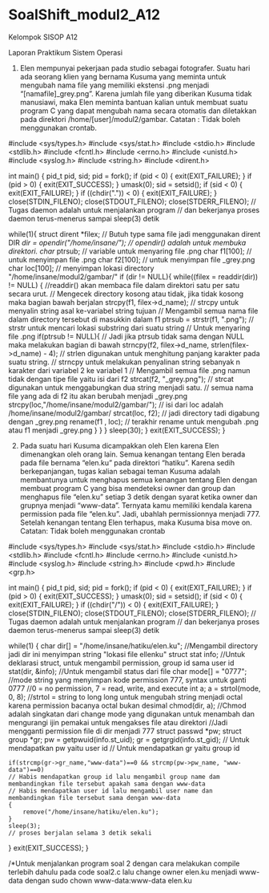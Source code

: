 # SoalShift_modul2_A12
Kelompok SISOP A12

Laporan Praktikum Sistem Operasi

1.	Elen mempunyai pekerjaan pada studio sebagai fotografer. Suatu hari ada seorang klien yang bernama Kusuma yang meminta untuk mengubah nama file yang memiliki ekstensi .png menjadi “[namafile]_grey.png”. Karena jumlah file yang diberikan Kusuma tidak manusiawi, maka Elen meminta bantuan kalian untuk membuat suatu program C yang dapat mengubah nama secara otomatis dan diletakkan pada direktori /home/[user]/modul2/gambar.
Catatan : Tidak boleh menggunakan crontab.

#include <sys/types.h>
#include <sys/stat.h>
#include <stdio.h>
#include <stdlib.h>
#include <fcntl.h>
#include <errno.h>
#include <unistd.h>
#include <syslog.h>
#include <string.h>
#include <dirent.h>

int main() {
  pid_t pid, sid;
  pid = fork();
  if (pid < 0) {
    exit(EXIT_FAILURE); }
  if (pid > 0) {
    exit(EXIT_SUCCESS); }
  umask(0);
  sid = setsid();
  if (sid < 0) {
    exit(EXIT_FAILURE); }
  if ((chdir(".")) < 0) {
    exit(EXIT_FAILURE); }
  close(STDIN_FILENO);
  close(STDOUT_FILENO);
  close(STDERR_FILENO);
  // Tugas daemon adalah untuk menjalankan program
  // dan bekerjanya proses daemon terus-menerus sampai sleep(3) detik 

while(1){
        struct dirent *filex; 
        // Butuh type sama file jadi menggunakan dirent
        DIR *dir = opendir("/home/insane/");
        // opendir() adalah untuk membuka direktori.
        char* ptrsub;
        // variable untuk menyaring file .png
        char f1[100];
        // untuk menyimpan file .png
        char f2[100];
        // untuk menyimpan file _grey.png
        char loc[100];
        // menyimpan lokasi directory "/home/insane/modul2/gambar/"
                if (dir != NULL){
                        while((filex = readdir(dir)) != NULL) {
                          //readdir() akan membaca file dalam direktori satu per satu secara urut.
                          // Mengecek directory kosong atau tidak, jika tidak kosong maka bagian bawah berjalan
                                strcpy(f1, filex->d_name); 
                                // strcpy untuk  menyalin  string  asal  ke-variabel  string  tujuan
                                // Mengambil semua nama file dalam directory tersebut di masukkin dalam f1
                                ptrsub = strstr(f1, ".png");
                                // strstr untuk mencari lokasi substring dari suatu string
                                // Untuk menyaring file .png
                if(ptrsub != NULL){
                // Jadi jika ptrsub tidak sama dengan NULL maka melakukan bagian di bawah
                        strncpy(f2, filex->d_name, strlen(filex->d_name) - 4);
                        // strlen digunakan untuk menghitung panjang karakter pada suatu string.
                        // strncpy untuk melakukan penyalinan string sebanyak n karakter dari variabel 2 ke variabel 1
                        // Mengambil semua file .png namun tidak dengan tipe file yaitu isi dari f2
                        strcat(f2, "_grey.png");
                        // strcat digunakan untuk menggabungkan dua string menjadi satu.
                        // semua nama file yang ada di f2 itu akan berubah menjadi _grey.png
                        strcpy(loc,"/home/insane/modul2/gambar/");
                        // isi dari loc adalah /home/insane/modul2/gambar/
                        strcat(loc, f2);
                        // jadi directory tadi digabung dengan _grey.png 
                        rename(f1 , loc);
                        // terakhir rename untuk mengubah .png atau f1 menjadi _grey.png
                                }
                                                                }
                                }
        sleep(30);
        }
        exit(EXIT_SUCCESS);
}


2.	Pada suatu hari Kusuma dicampakkan oleh Elen karena Elen dimenangkan oleh orang lain. Semua kenangan tentang Elen berada pada file bernama “elen.ku” pada direktori “hatiku”. Karena sedih berkepanjangan, tugas kalian sebagai teman Kusuma adalah membantunya untuk menghapus semua kenangan tentang Elen dengan membuat program C yang bisa mendeteksi owner dan group dan menghapus file “elen.ku” setiap 3 detik dengan syarat ketika owner dan grupnya menjadi “www-data”. Ternyata kamu memiliki kendala karena permission pada file “elen.ku”. Jadi, ubahlah permissionnya menjadi 777. Setelah kenangan tentang Elen terhapus, maka Kusuma bisa move on.
Catatan: Tidak boleh menggunakan crontab

#include <sys/types.h>
#include <sys/stat.h>
#include <stdio.h>
#include <stdlib.h>
#include <fcntl.h>
#include <errno.h>
#include <unistd.h>
#include <syslog.h>
#include <string.h>
#include <pwd.h> 
#include <grp.h> 

int main() {
  pid_t pid, sid;
  pid = fork();
  if (pid < 0) {
    exit(EXIT_FAILURE);
  }
  if (pid > 0) {
    exit(EXIT_SUCCESS);
  }
  umask(0);
  sid = setsid();
  if (sid < 0) {
    exit(EXIT_FAILURE);
  }
  if ((chdir("/")) < 0) {
    exit(EXIT_FAILURE);
  }
  close(STDIN_FILENO);
  close(STDOUT_FILENO);
  close(STDERR_FILENO);
  // Tugas daemon adalah untuk menjalankan program
  // dan bekerjanya proses daemon terus-menerus sampai sleep(3) detik 
  
  while(1) 
  {
   char dir[] = "/home/insane/hatiku/elen.ku"; 
//Mengambil directory jadi dir ini menyimpan string "lokasi file ellenku" 
   struct stat info;
//Untuk deklarasi struct, untuk mengambil permission, group id sama user id
   stat(dir, &info);
//Untuk mengambil status dari file
        char mode[] = "0777"; 
        //mode string yang menyimpan kode permission 777, syntax untuk ganti 0777 
        //0 = no permission, 7 = read, write, and execute
        int a;
        a = strtol(mode, 0, 8);
        //strtol = string to long long untuk mengubah string menjadi octal karena permission bacanya octal bukan desimal
        chmod(dir, a); 
        //Chmod adalah singkatan dari change mode yang digunakan untuk menambah dan mengurangi ijin pemakai untuk mengakses file atau direktori
        //Jadi mengganti permission file di dir menjadi 777
        struct passwd *pw;
        struct group  *gr;
        pw = getpwuid(info.st_uid); 
        gr = getgrgid(info.st_gid);
        // Untuk mendapatkan pw yaitu user id
        // Untuk mendapatkan gr yaitu group id
    
    if(strcmp(gr->gr_name,"www-data")==0 && strcmp(pw->pw_name, "www-data")==0)
    // Habis mendapatkan group id lalu mengambil group name dam membandingkan file tersebut apakah sama dengan www-data
    // Habis mendapatkan user id lalu mengambil user name dan membandingkan file tersebut sama dengan www-data
    { 
        remove("/home/insane/hatiku/elen.ku");
    }
    sleep(3);
    // proses berjalan selama 3 detik sekali
  } exit(EXIT_SUCCESS);
}

/*Untuk menjalankan program soal 2 dengan cara 
melakukan compile terlebih dahulu pada code soal2.c lalu
change owner elen.ku menjadi www-data dengan 
sudo chown www-data:www-data elen.ku  
